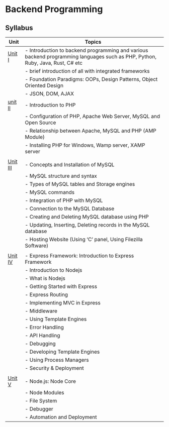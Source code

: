 # Backend Programming

## Syllabus

| Unit | Topics |
|------|--------|
| [Unit I](/BP/Unit1)    | - Introduction to backend programming and various backend programming languages such as PHP, Python, Ruby, Java, Rust, C# etc |
|      | -  brief introduction of all with integrated frameworks |
|      | - Foundation Paradigms: OOPs, Design Patterns, Object  Oriented Design |
|      | - JSON, DOM, AJAX |
| [unit II](/BP/Unit2)   | - Introduction to PHP |
|      | - Configuration of PHP, Apache Web Server, MySQL and Open Source |
|      | - Relationship between Apache, MySQL and PHP (AMP Module) |
|      | - Installing PHP for Windows, Wamp server, XAMP server |
|      | |
| [Unit III](/BP/Unit3)  | - Concepts and Installation of MySQL |
|      | - MySQL structure and syntax |
|      | - Types of MySQL tables and Storage engines |
|      | - MySQL commands |
|      | - Integration of PHP with MySQL |
|      | - Connection to the MySQL Database |
|      | - Creating and Deleting MySQL database using PHP |
|      | - Updating, Inserting, Deleting records in the MySQL database |
|      | - Hosting Website (Using ‘C’ panel, Using Filezilla Software) |
|      | |
| [Unit IV](/BP/Unit4)   | - Express Framework: Introduction to Express Framework |
|      | - Introduction to Nodejs |
|      | - What is Nodejs |
|      | - Getting Started with Express |
|      | - Express Routing |
|      | - Implementing MVC in Express |
|      | - Middleware |
|      | - Using Template Engines |
|      | - Error Handling |
|      | - API Handling |
|      | - Debugging |
|      | - Developing Template Engines |
|      | - Using Process Managers |
|      | - Security & Deployment |
|      | |
| [Unit V](/BP/Unit5)    | - Node.js: Node Core |
|      | - Node Modules |
|      | - File System |
|      | - Debugger |
|      | - Automation and Deployment |
